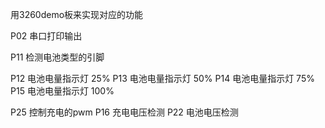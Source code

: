 用3260demo板来实现对应的功能

P02 串口打印输出

P11 检测电池类型的引脚

P12 电池电量指示灯 25%
P13 电池电量指示灯 50%
P14 电池电量指示灯 75%
P15 电池电量指示灯 100% 

P25 控制充电的pwm
P16 充电电压检测
P22 电池电压检测

 

